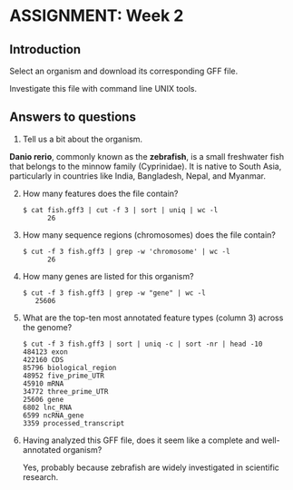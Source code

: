 # ASSIGNMENT: Week 2

## Introduction

Select an organism and download its corresponding GFF file.

Investigate this file with command line UNIX tools.

## Answers to questions

1. Tell us a bit about the organism.

**Danio rerio**, commonly known as the **zebrafish**, is a small freshwater fish that belongs to the minnow family (Cyprinidae). It is native to South Asia, particularly in countries like India, Bangladesh, Nepal, and Myanmar. 

2. How many features does the file contain?

   ```
   $ cat fish.gff3 | cut -f 3 | sort | uniq | wc -l  
         26
   ```

3. How many sequence regions (chromosomes) does the file contain?

   ```
   $ cut -f 3 fish.gff3 | grep -w 'chromosome' | wc -l
         26
   ```

4. How many genes are listed for this organism?

   ```
   $ cut -f 3 fish.gff3 | grep -w "gene" | wc -l
      25606
   ```

5. What are the top-ten most annotated feature types (column 3) across the genome?

   ```
   $ cut -f 3 fish.gff3 | sort | uniq -c | sort -nr | head -10
   484123 exon
   422160 CDS
   85796 biological_region
   48952 five_prime_UTR
   45910 mRNA
   34772 three_prime_UTR
   25606 gene
   6802 lnc_RNA
   6599 ncRNA_gene
   3359 processed_transcript
   ```

6. Having analyzed this GFF file, does it seem like a complete and well-annotated organism?

   Yes, probably because zebrafish are widely investigated in scientific research.









